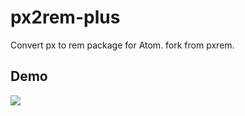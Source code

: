 # px2rem-plus

Convert px to rem package for Atom. fork from pxrem.

## Demo

![](https://raw.githubusercontent.com/hex-ci/px2rem-plus/master/example.gif)
